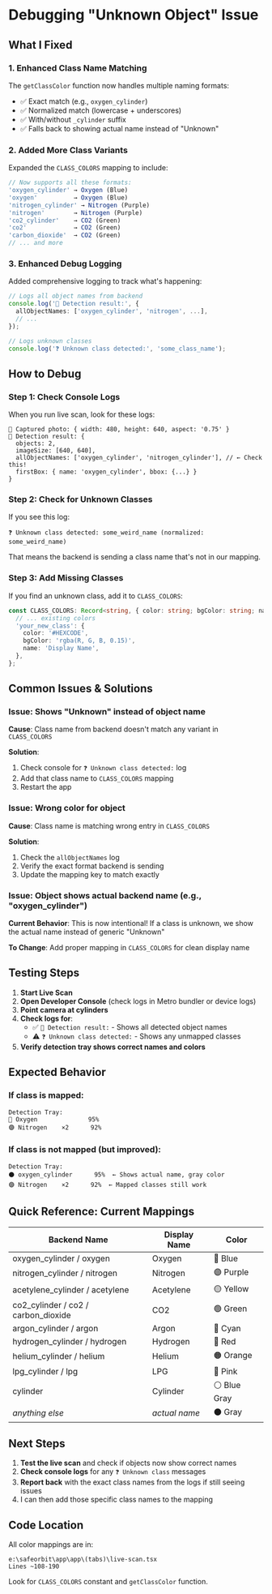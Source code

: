 # Debugging "Unknown Object" Issue

## What I Fixed

### 1. **Enhanced Class Name Matching**
The `getClassColor` function now handles multiple naming formats:
- ✅ Exact match (e.g., `oxygen_cylinder`)
- ✅ Normalized match (lowercase + underscores)
- ✅ With/without `_cylinder` suffix
- ✅ Falls back to showing actual name instead of "Unknown"

### 2. **Added More Class Variants**
Expanded the `CLASS_COLORS` mapping to include:
```typescript
// Now supports all these formats:
'oxygen_cylinder' → Oxygen (Blue)
'oxygen'          → Oxygen (Blue)
'nitrogen_cylinder' → Nitrogen (Purple)
'nitrogen'        → Nitrogen (Purple)
'co2_cylinder'    → CO2 (Green)
'co2'             → CO2 (Green)
'carbon_dioxide'  → CO2 (Green)
// ... and more
```

### 3. **Enhanced Debug Logging**
Added comprehensive logging to track what's happening:

```typescript
// Logs all object names from backend
console.log('🎯 Detection result:', {
  allObjectNames: ['oxygen_cylinder', 'nitrogen', ...],
  // ...
});

// Logs unknown classes
console.log('❓ Unknown class detected:', 'some_class_name');
```

## How to Debug

### Step 1: Check Console Logs
When you run live scan, look for these logs:

```
📸 Captured photo: { width: 480, height: 640, aspect: '0.75' }
🎯 Detection result: {
  objects: 2,
  imageSize: [640, 640],
  allObjectNames: ['oxygen_cylinder', 'nitrogen_cylinder'], // ← Check this!
  firstBox: { name: 'oxygen_cylinder', bbox: {...} }
}
```

### Step 2: Check for Unknown Classes
If you see this log:
```
❓ Unknown class detected: some_weird_name (normalized: some_weird_name)
```

That means the backend is sending a class name that's not in our mapping.

### Step 3: Add Missing Classes
If you find an unknown class, add it to `CLASS_COLORS`:

```typescript
const CLASS_COLORS: Record<string, { color: string; bgColor: string; name: string }> = {
  // ... existing colors
  'your_new_class': {
    color: '#HEXCODE',
    bgColor: 'rgba(R, G, B, 0.15)',
    name: 'Display Name',
  },
};
```

## Common Issues & Solutions

### Issue: Shows "Unknown" instead of object name
**Cause**: Class name from backend doesn't match any variant in `CLASS_COLORS`

**Solution**: 
1. Check console for `❓ Unknown class detected:` log
2. Add that class name to `CLASS_COLORS` mapping
3. Restart the app

### Issue: Wrong color for object
**Cause**: Class name is matching wrong entry in `CLASS_COLORS`

**Solution**: 
1. Check the `allObjectNames` log
2. Verify the exact format backend is sending
3. Update the mapping key to match exactly

### Issue: Object shows actual backend name (e.g., "oxygen_cylinder")
**Current Behavior**: This is now intentional! If a class is unknown, we show the actual name instead of generic "Unknown"

**To Change**: Add proper mapping in `CLASS_COLORS` for clean display name

## Testing Steps

1. **Start Live Scan**
2. **Open Developer Console** (check logs in Metro bundler or device logs)
3. **Point camera at cylinders**
4. **Check logs for**:
   - ✅ `🎯 Detection result:` - Shows all detected object names
   - ⚠️ `❓ Unknown class detected:` - Shows any unmapped classes
5. **Verify detection tray shows correct names and colors**

## Expected Behavior

### If class is mapped:
```
Detection Tray:
🔵 Oxygen              95%
🟣 Nitrogen    ×2      92%
```

### If class is not mapped (but improved):
```
Detection Tray:
⚫ oxygen_cylinder      95%  ← Shows actual name, gray color
🟣 Nitrogen    ×2      92%  ← Mapped classes still work
```

## Quick Reference: Current Mappings

| Backend Name | Display Name | Color |
|--------------|--------------|-------|
| oxygen_cylinder / oxygen | Oxygen | 🔵 Blue |
| nitrogen_cylinder / nitrogen | Nitrogen | 🟣 Purple |
| acetylene_cylinder / acetylene | Acetylene | 🟡 Yellow |
| co2_cylinder / co2 / carbon_dioxide | CO2 | 🟢 Green |
| argon_cylinder / argon | Argon | 🔷 Cyan |
| hydrogen_cylinder / hydrogen | Hydrogen | 🔴 Red |
| helium_cylinder / helium | Helium | 🟠 Orange |
| lpg_cylinder / lpg | LPG | 🩷 Pink |
| cylinder | Cylinder | ⚪ Blue Gray |
| *anything else* | *actual name* | ⚫ Gray |

## Next Steps

1. **Test the live scan** and check if objects now show correct names
2. **Check console logs** for any `❓ Unknown class` messages
3. **Report back** with the exact class names from the logs if still seeing issues
4. I can then add those specific class names to the mapping

## Code Location

All color mappings are in:
```
e:\safeorbit\app\app\(tabs)\live-scan.tsx
Lines ~108-190
```

Look for `CLASS_COLORS` constant and `getClassColor` function.
